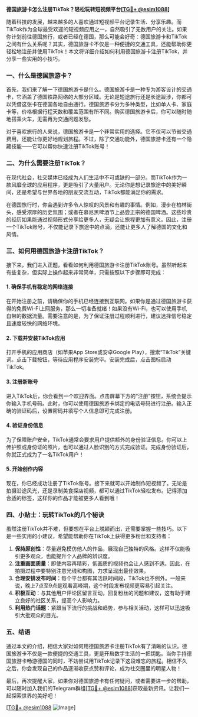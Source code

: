 **德国旅游卡怎么注册TikTok？轻松玩转短视频平台[[TG💪+ @esim1088](https://t.me/s/esim1088)]**

随着科技的发展，越来越多的人喜欢通过短视频平台记录生活、分享乐趣。而TikTok作为全球最受欢迎的短视频应用之一，自然吸引了无数用户的关注。如果你计划前往德国旅行，或者已经在德国，那么可能会好奇：德国旅游卡和TikTok之间有什么关系呢？其实，德国旅游卡不仅是一种便捷的交通工具，还能帮助你更轻松地注册并使用TikTok！本文将详细介绍如何利用德国旅游卡注册TikTok，并分享一些实用的小技巧。

### 一、什么是德国旅游卡？

首先，我们来了解一下德国旅游卡是什么。德国旅游卡是一种专为游客设计的交通卡，它涵盖了德国铁路网络的大部分区域。无论是短途旅行还是长途跋涉，你都可以凭借这张卡在德国各地自由通行。德国旅游卡分为多种类型，比如单人卡、家庭卡等，价格根据行程天数和覆盖范围有所不同。购买德国旅游卡后，你可以随时随地搭乘火车，无需再为交通问题发愁。

对于喜欢旅行的人来说，德国旅游卡是一个非常实用的选择。它不仅可以节省交通费用，还能让你更好地规划旅程。不过，除了交通功能外，德国旅游卡还有一个隐藏技能——它可以帮你快速注册TikTok账号！

### 二、为什么需要注册TikTok？

在现代社会，社交媒体已经成为人们生活中不可或缺的一部分。而TikTok作为一款风靡全球的应用程序，更是吸引了大量用户。无论你是想记录旅途中的美好瞬间，还是希望与世界各地的朋友交流互动，TikTok都能满足你的需求。

在德国旅行时，你会遇到许多令人惊叹的风景和有趣的事情。例如，漫步在柏林街头，感受浓厚的历史氛围；或者在慕尼黑啤酒节上品尝正宗的德国啤酒。这些珍贵的经历如果能通过视频形式分享给更多人，无疑会让旅程更加有意义。因此，注册一个TikTok账号，不仅能记录下旅途中的点滴，还能让更多人了解德国的文化和风情。

### 三、如何用德国旅游卡注册TikTok？

接下来，我们进入正题，看看如何利用德国旅游卡注册TikTok账号。虽然听起来有些复杂，但实际上操作起来非常简单，只需按照以下步骤即可完成：

#### 1. 确保手机有稳定的网络连接

在开始注册之前，请确保你的手机已经连接到互联网。如果你是通过德国旅游卡获得的免费Wi-Fi上网服务，那么一切准备就绪！如果没有Wi-Fi，也可以使用手机自带的数据流量。需要注意的是，为了保证注册过程顺利进行，建议选择信号稳定且速度较快的网络环境。

#### 2. 下载并安装TikTok应用

打开手机的应用商店（如苹果App Store或安卓Google Play），搜索“TikTok”关键词。点击下载按钮，等待应用程序安装完毕。安装完成后，点击图标启动TikTok。

#### 3. 注册新账号

进入TikTok后，你会看到一个欢迎界面。点击屏幕下方的“注册”按钮，系统会提示你输入手机号码。此时，你可以使用德国旅游卡绑定的电话号码进行注册。输入正确的验证码后，设置密码并填写个人信息即可完成注册。

#### 4. 验证身份信息

为了保障账户安全，TikTok通常会要求用户提供额外的身份验证信息。你可以上传护照或身份证的照片，也可以通过人脸识别的方式完成验证。完成身份验证后，你就正式成为了一名TikTok用户！

#### 5. 开始创作内容

现在，你已经成功注册了TikTok账号。接下来就可以开始制作短视频了。无论是拍摄沿途风光，还是录制美食探店视频，都可以通过TikTok轻松发布。记得添加合适的标签，这样你的作品才能被更多人看到哦！

### 四、小贴士：玩转TikTok的几个秘诀

虽然注册TikTok并不难，但要想在平台上脱颖而出，还需要掌握一些技巧。以下是一些实用的小建议，希望能帮助你在TikTok上获得更多粉丝和支持者：

1. **保持原创性**：尽量避免模仿他人的作品，展现自己独特的风格。这样不仅能吸引更多观众，也能提升个人品牌的辨识度。
2. **注重画面质量**：即使内容再精彩，低画质的视频也会让人感到不适。因此，在拍摄过程中要特别注意光线和构图，力求呈现出最佳效果。
3. **合理安排发布时间**：每个平台都有其活跃时间段，TikTok也不例外。一般来说，晚上7点至9点是观看高峰期，这个时段发布视频更容易引起关注。
4. **积极互动**：与其他用户评论区留言互动，回复粉丝的问题和建议，这有助于建立良好的社区关系，提高个人影响力。
5. **利用热门话题**：紧跟当下流行的挑战和趋势，参与相关活动，这样可以迅速吸引大批观众的目光。

### 五、结语

通过本文的介绍，相信大家对如何用德国旅游卡注册TikTok有了清晰的认识。德国旅游卡不仅是一款便捷的交通工具，更是开启数字生活的一把钥匙。当你手持德国旅游卡畅游德国的同时，不妨尝试用TikTok记录下这段难忘的旅程。相信不久之后，你会发现自己的作品逐渐收获点赞和评论，成为社交圈里的明星人物！

最后，再次提醒大家，如果你对德国旅游卡有任何疑问，或者需要进一步的帮助，可以随时加入我们的Telegram群组[[TG💪+ @esim1088](https://t.me/s/esim1088)]获取最新资讯。让我们一起探索世界的美好吧！

[[TG💪+ @esim1088](https://t.me/s/esim1088) ![Image](https://i.postimg.cc/4NQfJmqS/Snipaste-2025-05-13-00-14-12.png)]